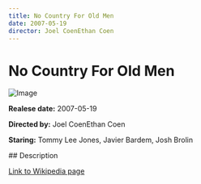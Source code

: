 ```yaml
---
title: No Country For Old Men
date: 2007-05-19
director: Joel CoenEthan Coen
---
```


# No Country For Old Men
![Image](https://images.bauerhosting.com/legacy/media/5e20/987c/ec7e/5492/ffd5/9229/12-no-country-for-old-men.jpg?auto=format&amp;w=1440&amp;q=80)

<p><strong>Realese date:</strong> 2007-05-19</p>
<p><strong>Directed by:</strong> Joel CoenEthan Coen</p>
<p><strong>Staring:</strong> Tommy Lee Jones, Javier Bardem, Josh Brolin</p>
## Description
<p></p>

<a href="https://en.wikipedia.org/wiki/No_Country_for_Old_Men">Link to Wikipedia page</a>

